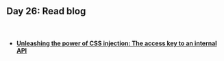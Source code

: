 <h2>Day 26: Read blog</h2>

</br>

#### [<ul><li>Unleashing the power of CSS injection: The access key to an internal API</li></ul>](https://sanderwind.medium.com/unleashing-the-power-of-css-injection-the-access-key-to-an-internal-api-789b166d0527)
